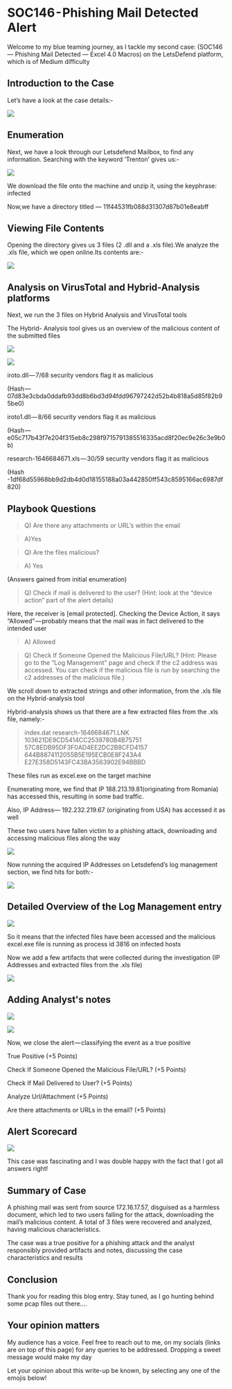 # SOC146 - Phishing Mail Detected Alert

Welcome to my blue teaming journey, as I tackle my second case: (SOC146 — Phishing Mail Detected — Excel 4.0 Macros) on the LetsDefend platform, which is of Medium difficulty

## Introduction to the Case

Let’s have a look at the case details:-

![](https://cdn-images-1.medium.com/max/1000/1\*rf5NUnFR6Ji0-mhMhvSKrQ.png)

## Enumeration

Next, we have a look through our Letsdefend Mailbox, to find any information. Searching with the keyword ‘Trenton’ gives us:-​

![](https://cdn-images-1.medium.com/max/1000/1\*B3cRVYSUY-fA1aw-fRPGCA.png)

We download the file onto the machine and unzip it, using the keyphrase: infected

Now,we have a directory titled — 11f44531fb088d31307d87b01e8eabff

## Viewing File Contents

Opening the directory gives us 3 files (2 .dll and a .xls file).We analyze the .xls file, which we open online.Its contents are:-

![](https://cdn-images-1.medium.com/max/1000/1\*VPeDJ-4OqpaFOEH42psOvg.png)

## Analysis on VirusTotal and Hybrid-Analysis platforms

Next, we run the 3 files on Hybrid Analysis and VirusTotal tools

The Hybrid- Analysis tool gives us an overview of the malicious content of the submitted files

![](https://cdn-images-1.medium.com/max/1250/1\*nMQ6niOzrnomxPnGYd7o3A.png)

![](https://cdn-images-1.medium.com/max/500/1\*O9YAPdHnUB4C7d6dwpRQTg.png)

iroto.dll — 7/68 security vendors flag it as malicious

(Hash — 07d83e3cbda0ddafb93dd8b6bd3d94fdd96797242d52b4b818a5d85f82b95be0)

iroto1.dll — 8/66 security vendors flag it as malicious

(Hash — e05c717b43f7e204f315eb8c298f9715791385516335acd8f20ec9e26c3e9b0b)

research-1646684671.xls — 30/59 security vendors flag it as malicious

(Hash -1df68d55968bb9d2db4d0d18155188a03a442850ff543c8595166ac6987df820)  

## Playbook Questions

> Q) Are there any attachments or URL’s within the email 

> A)Yes

> Q) Are the files malicious? 

> A) Yes

(Answers gained from initial enumeration)

> Q) Check if mail is delivered to the user? (Hint: look at the “device action” part of the alert details)

Here, the receiver is \[email protected]. Checking the Device Action, it says “Allowed” — probably means that the mail was in fact delivered to the intended user&#x20;

> A) Allowed

> Q) Check If Someone Opened the Malicious File/URL? (Hint: Please go to the “Log Management” page and check if the c2 address was accessed. You can check if the malicious file is run by searching the c2 addresses of the malicious file.)

We scroll down to extracted strings and other information, from the .xls file on the Hybrid-analysis tool

Hybrid-analysis shows us that there are a few extracted files from the .xls file, namely:-

> index.dat research-1646684671.LNK 103621DE9CD5414CC2538780B4B75751 57C8EDB95DF3F0AD4EE2DC2B8CFD4157 644B8874112055B5E195ECB0E8F243A4 E27E358D5143FC43BA3563902E94BBBD

These files run as excel.exe on the target machine

Enumerating more, we find that IP 188.213.19.81(originating from Romania) has accessed this, resulting in some bad traffic.

Also, IP Address— 192.232.219.67 (originating from USA) has accessed it as well

These two users have fallen victim to a phishing attack, downloading and accessing malicious files along the way

![](https://cdn-images-1.medium.com/max/1000/1\*CeeWhwSiXvzIx5g0Luzp-w.png)

Now running the acquired IP Addresses on Letsdefend’s log management section, we find hits for both:-

![](https://cdn-images-1.medium.com/max/1000/1\*eHO1bYgNNUBrXC66N7mpEg.png)

## Detailed Overview of the Log Management entry

![](https://cdn-images-1.medium.com/max/1000/1\*nj56s\_dGLj\_bYcfgxfqgTA.png)

So it means that the infected files have been accessed and the malicious excel.exe file is running as process id 3816 on infected hosts

Now we add a few artifacts that were collected during the investigation (IP Addresses and extracted files from the .xls file)

![](https://cdn-images-1.medium.com/max/1000/1\*EXb5NRGLwPInC7lk9ve6NQ.png)

## Adding Analyst's notes

![](https://cdn-images-1.medium.com/max/500/1\*h9l9\_l\_nHkHaRpmWJh2qpg.png)

![](https://cdn-images-1.medium.com/max/1000/1\*K6yBwYqCl3R2HiRpge-hhQ.png)

Now, we close the alert — classifying the event as a true positive

True Positive (+5 Points)

Check If Someone Opened the Malicious File/URL? (+5 Points)

Check If Mail Delivered to User? (+5 Points)

Analyze Url/Attachment (+5 Points)

Are there attachments or URLs in the email? (+5 Points)

## Alert Scorecard

![](https://cdn-images-1.medium.com/max/1000/1\*LRG0wt1N5Upg7Na55J8uyg.png)

This case was fascinating and I was double happy with the fact that I got all answers right!

## Summary of Case

A phishing mail was sent from source 172.16.17.57, disguised as a harmless document, which led to two users falling for the attack, downloading the mail’s malicious content. A total of 3 files were recovered and analyzed, having malicious characteristics.

The case was a true positive for a phishing attack and the analyst responsibly provided artifacts and notes, discussing the case characteristics and results

## Conclusion

Thank you for reading this blog entry. Stay tuned, as I go hunting behind some pcap files out there....

## Your opinion matters

My audience has a voice. Feel free to reach out to me, on my socials (links are on top of this page) for any queries to be addressed. Dropping a sweet message would make my day

Let your opinion about this write-up be known, by selecting any one of the emojis below!

